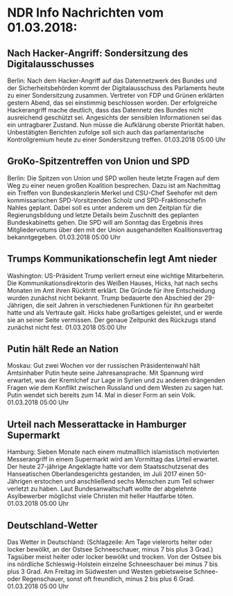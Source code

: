 # NDR Info Nachrichten vom 01.03.2018:


## Nach Hacker-Angriff: Sondersitzung des Digitalausschusses
Berlin: Nach dem Hacker-Angriff auf das Datennetzwerk des Bundes und der Sicherheitsbehörden kommt der Digitalausschuss des Parlaments heute zu einer Sondersitzung zusammen. Vertreter von FDP und Grünen erklärten gestern Abend, das sei einstimmig beschlossen worden. Der erfolgreiche Hackerangriff mache deutlich, dass das Datennetz des Bundes nicht ausreichend geschützt sei. Angesichts der sensiblen Informationen sei das ein untragbarer Zustand. Nun müsse die Aufklärung oberste Priorität haben. Unbestätigten Berichten zufolge soll sich auch das parlamentarische Kontrollgremium heute zu einer Sondersitzung treffen. 01.03.2018 05:00 Uhr 

## GroKo-Spitzentreffen von Union und SPD
Berlin: Die Spitzen von Union und SPD wollen heute letzte Fragen auf dem Weg zu einer neuen großen Koalition besprechen. Dazu ist am Nachmittag ein Treffen von Bundeskanzlerin Merkel und CSU-Chef Seehofer mit dem kommissarischen SPD-Vorsitzenden Scholz und SPD-Fraktionschefin Nahles geplant. Dabei soll es unter anderem um den Zeitplan für die Regierungsbildung und letzte Details beim Zuschnitt des geplanten Bundeskabinetts gehen. Die SPD will am Sonntag das Ergebnis ihres Mitgliedervotums über den mit der Union ausgehandelten Koalitionsvertrag bekanntgegeben. 01.03.2018 05:00 Uhr 

## Trumps Kommunikationschefin legt Amt nieder
Washington: US-Präsident Trump verliert erneut eine wichtige Mitarbeiterin. Die Kommunikationsdirektorin des Weißen Hauses, Hicks, hat nach sechs Monaten im Amt ihren Rücktritt erklärt. Die Gründe für ihre Entscheidung wurden zunächst nicht bekannt. Trump bedauerte den Abschied der 29-Jährigen, die seit Jahren in verschiedenen Funktionen für ihn gearbeitet hatte und als Vertraute galt. Hicks habe großartiges geleistet, und er werde sie an seiner Seite vermissen. Der genaue Zeitpunkt des Rückzugs stand zunächst nicht fest. 01.03.2018 05:00 Uhr 

## Putin hält Rede an Nation
Moskau: Gut zwei Wochen vor der russischen Präsidentenwahl hält Amtsinhaber Putin heute seine Jahresansprache. Mit Spannung wird erwartet, was der Kremlchef zur Lage in Syrien und zu anderen drängenden Fragen wie dem Konflikt zwischen Russland und dem Westen zu sagen hat. Putin wendet sich bereits zum 14. Mal in dieser Form an sein Volk. 01.03.2018 05:00 Uhr 

## Urteil nach Messerattacke in Hamburger Supermarkt
Hamburg: Sieben Monate nach einem mutmaßlich islamistisch motivierten Messerangriff in einem Supermarkt wird am Vormittag das Urteil erwartet. Der heute 27-jährige Angeklagte hatte vor dem Staatsschutzsenat des Hanseatischen Oberlandesgerichts gestanden, im Juli 2017 einen 50-Jährigen erstochen und anschließend sechs Menschen zum Teil schwer verletzt zu haben. Laut Bundesanwaltschaft wollte der abgelehnte Asylbewerber möglichst viele Christen mit heller Hautfarbe töten. 01.03.2018 05:00 Uhr 

## Deutschland-Wetter
Das Wetter in Deutschland:
(Schlagzeile: Am Tage vielerorts heiter oder locker bewölkt, an der Ostsee Schneeschauer, minus 7 bis plus 3 Grad.) Tagsüber meist heiter oder locker bewölkt und trocken. Von der Ostsee bis ins nördliche Schleswig-Holstein einzelne Schneeschauer bei minus 7 bis plus 3 Grad. Am Freitag im Südwesten und Westen gebietsweise Schnee- oder Regenschauer, sonst oft freundlich, minus 2 bis plus 6 Grad. 01.03.2018 05:00 Uhr 
